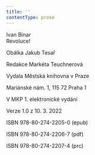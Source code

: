 ```yaml
---
title: ''
contentType: prose
---
```


Ivan Binar  
Revoluce!

Obálka Jakub Tesař

  

Redakce Markéta Teuchnerová

Vydala Městská knihovna v Praze

  

Mariánské nám. 1, 115 72 Praha 1

V MKP 1. elektronické vydání

  

Verze 1.0 z 10. 3. 2022

ISBN 978-80-274-2205-0 (epub)

  

ISBN 978-80-274-2206-7 (pdf)

  

ISBN 978-80-274-2207-4 (prc)
